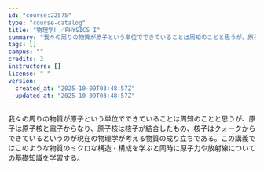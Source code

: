 ```yaml
---
id: "course:22575"
type: "course-catalog"
title: "物理学Ⅰ ／PHYSICS I"
summary: "我々の周りの物質が原子という単位でできていることは周知のことと思うが、原子は原子核と電子からなり、原子核は核子が結合したもの、核子はクォークからできているというのが現在の物理学が考える物質の成り立ちである。この講義ではこのような物質のミクロ…"
tags: []
campus: ""
credits: 2
instructors: []
license: " "
version:
  created_at: "2025-10-09T03:48:57Z"
  updated_at: "2025-10-09T03:48:57Z"
---
```


我々の周りの物質が原子という単位でできていることは周知のことと思うが、原子は原子核と電子からなり、原子核は核子が結合したもの、核子はクォークからできているというのが現在の物理学が考える物質の成り立ちである。この講義ではこのような物質のミクロな構造・構成を学ぶと同時に原子力や放射線についての基礎知識を学習する。
